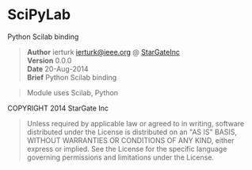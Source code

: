 # SciPyLab

Python Scilab binding

>**Author** ierturk [ierturk@ieee.org](mailto:ierturk@ieee.org) @ [StarGateInc ](http://erturk.me)  
>**Version** 0.0.0  
>**Date** 20-Aug-2014  
>**Brief** Python Scilab binding

> Module uses Scilab, Python

COPYRIGHT 2014 StarGate Inc  
>Unless required by applicable law or agreed to in writing, software distributed under the License is distributed on an "AS IS" BASIS, WITHOUT WARRANTIES OR CONDITIONS OF ANY KIND, either express or implied. See the License for the specific language governing permissions and limitations under the License.
